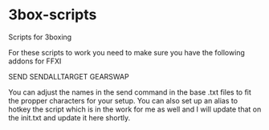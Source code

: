 # 3box-scripts
Scripts for 3boxing

For these scripts to work you need to make sure you have the following addons for FFXI

SEND
SENDALLTARGET
GEARSWAP

You can adjust the names in the send command in the base .txt files to fit the propper characters for your setup.  You can also set up an alias to hotkey the script which is in the work for me as well and I will update that on the init.txt and update it here shortly.
